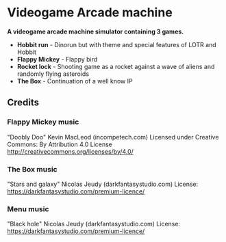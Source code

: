 # Videogame Arcade machine

**A videogame arcade machine simulator containing 3 games.**

- **Hobbit run** - Dinorun but with theme and special features of LOTR and Hobbit
- **Flappy Mickey** - Flappy bird
- **Rocket lock** - Shooting game as a rocket against a wave of aliens and randomly flying asteroids
- **The Box** - Continuation of a well know IP

## Credits

### Flappy Mickey music
"Doobly Doo" Kevin MacLeod (incompetech.com)
Licensed under Creative Commons: By Attribution 4.0 License
http://creativecommons.org/licenses/by/4.0/

### The Box music
"Stars and galaxy" Nicolas Jeudy (darkfantasystudio.com)
License: https://darkfantasystudio.com/premium-licence/

### Menu music
"Black hole" Nicolas Jeudy (darkfantasystudio.com)
License: https://darkfantasystudio.com/premium-licence/
